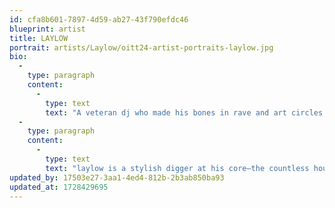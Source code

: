 ```yaml
---
id: cfa8b601-7897-4d59-ab27-43f790efdc46
blueprint: artist
title: LAYLOW
portrait: artists/Laylow/oitt24-artist-portraits-laylow.jpg
bio:
  -
    type: paragraph
    content:
      -
        type: text
        text: "A veteran dj who made his bones in rave and art circles, laylow combines his uncompromising taste and meticulous ear to create uplifting and soulful dancefloor experiences.\_"
  -
    type: paragraph
    content:
      -
        type: text
        text: "laylow is a stylish digger at his core—the countless hours he spends honing his craft and collection yield dizzying and transformative sets that harmonize the contrasting tempos and moods of soul, funk, disco, house, and techno.\_ By carefully calibrating voltage and frequency, laylow’s sonic labors of love keep bodies moving and grooving."
updated_by: 17503e27-3aa1-4ed4-812b-2b3ab850ba93
updated_at: 1728429695
---
```

